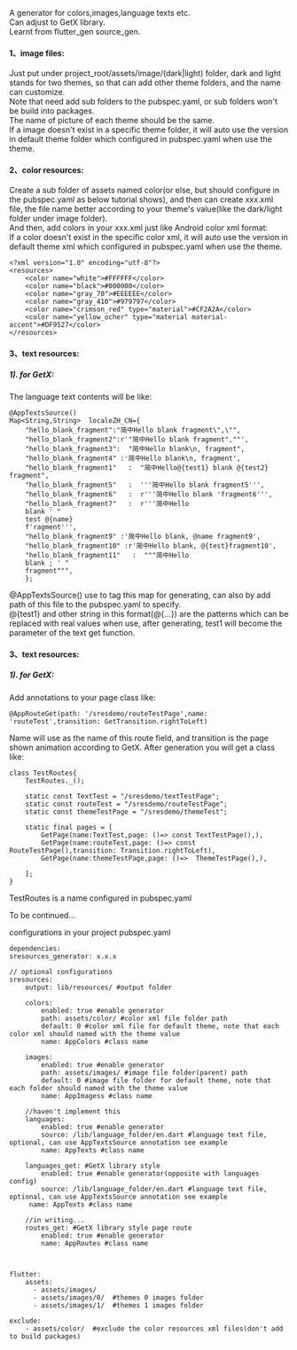 A generator for colors,images,language texts etc.<br>
Can adjust to GetX library.<br>
Learnt from flutter_gen source_gen.<br>

#### 1、image files:
Just put under project_root/assets/image/(dark|light) folder, dark and light stands for two themes, so that can add other theme folders, and the name can customize.<br>
Note that need add sub folders to the pubspec.yaml, or sub folders won't be build into packages.<br>
The name of picture of each theme should be the same.<br>
If a image doesn't exist in a specific theme folder, it will auto use the version in default theme folder which configured in pubspec.yaml when use the theme.<br> 

#### 2、color resources:
Create a sub folder of assets named color(or else, but should configure in the pubspec.yaml as below tutorial shows), and then can create xxx.xml file, the file name better according to your theme's value(like the dark/light folder under image folder).<br>
And then, add colors in your xxx.xml just like Android color xml format:<br>
If a color doesn't exist in the specific color xml, it will auto use the version in default theme xml which configured in pubspec.yaml when use the theme.<br>

    <?xml version="1.0" encoding="utf-8"?>
    <resources>
        <color name="white">#FFFFFF</color>
        <color name="black">#000000</color>
        <color name="gray_70">#EEEEEE</color>
        <color name="gray_410">#979797</color>
        <color name="crimson_red" type="material">#CF2A2A</color>
        <color name="yellow_ocher" type="material material-accent">#DF9527</color>
    </resources>


#### 3、text resources:
##### 1). for GetX:
The language text contents will be like:<br>

    @AppTextsSource()
    Map<String,String>  localeZH_CN={
        "hello_blank_fragment":"简中Hello blank fragment\",\"",
        "hello_blank_fragment2":r'"简中Hello blank fragment",""',
        "hello_blank_fragment3":  "简中Hello blank\n, fragment",
        "hello_blank_fragment4" :'简中Hello blank\n, fragment',
        "hello_blank_fragment1"   :  "简中Hello@{test1} blank @{test2} fragment",
        "hello_blank_fragment5"   :  '''简中Hello blank fragment5''',
        "hello_blank_fragment6"   :  r'''简中Hello blank 'fragment6''',
        "hello_blank_fragment7"   :  r'''简中Hello
        blank ' "
        test @{name}
        f'ragment''',
        "hello_blank_fragment9" :'简中Hello blank, @name fragment9',
        "hello_blank_fragment10" :r'简中Hello blank, @{test}fragment10',
        "hello_blank_fragment11"   :  """简中Hello
        blank ; ' "
        fragment""",
        };


@AppTextsSource() use to tag this map for generating, can also by add path of this file to the pubspec.yaml to specify.<br>
@{test1} and other string in this format(@{...}) are the patterns which can be replaced with real values when use, after generating, test1 will become the parameter of the text get function.<br>


#### 3、text resources:
##### 1). for GetX:
Add annotations to your page class like:

    @AppRouteGet(path: '/sresdemo/routeTestPage',name: 'routeTest',transition: GetTransition.rightToLeft)

Name will use as the name of this route field, and transition is the page shown animation according to GetX.
After generation you will get a class like:

    class TestRoutes{
        TestRoutes._();

        static const TextTest = "/sresdemo/textTestPage";
        static const routeTest = "/sresdemo/routeTestPage";
        static const themeTestPage = "/sresdemo/themeTest";

        static final pages = [
            GetPage(name:TextTest,page: ()=> const TextTestPage(),),
            GetPage(name:routeTest,page: ()=> const RouteTestPage(),transition: Transition.rightToLeft),
            GetPage(name:themeTestPage,page: ()=>  ThemeTestPage(),),

        ];
    }

TestRoutes is a name configured in pubspec.yaml

To be continued...<br>

configurations in your project pubspec.yaml<br>

    dependencies:
    sresources_generator: x.x.x

    // optional configurations
    sresources:
        output: lib/resources/ #output folder
        
        colors:
            enabled: true #enable generator
            path: assets/color/ #color xml file folder path
            default: 0 #color xml file for default theme, note that each color xml should named with the theme value
            name: AppColors #class name
    
        images:
            enabled: true #enable generator
            path: assets/images/ #image file folder(parent) path
            default: 0 #image file folder for default theme, note that each folder should named with the theme value
            name: AppImagess #class name

        //haven't implement this
        languages:
            enabled: true #enable generator
            source: /lib/language_folder/en.dart #language text file, optional, can use AppTextsSource annotation see example
            name: AppTexts #class name
            
        languages_get: #GetX library style
            enabled: true #enable generator(opposite with languages config)
            source: /lib/language_folder/en.dart #language text file, optional, can use AppTextsSource annotation see example
         name: AppTexts #class name

        //in writing...
        routes_get: #GetX library style page route
            enabled: true #enable generator
            name: AppRoutes #class name
            


    flutter:
        assets:
          - assets/images/
          - assets/images/0/  #themes 0 images folder
          - assets/images/1/  #themes 1 images folder

    exclude:
        - assets/color/  #exclude the color resources xml files(don't add to build packages)